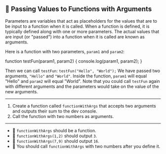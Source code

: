 🚀 Passing Values to Functions with Arguments
---------------------------------------------

Parameters are variables that act as placeholders for the values that are to be input to a function when it is called. When a function is defined, it is typically defined along with one or more parameters. The actual values that are input (or "passed") into a function when it is called are known as arguments.

Here is a function with two parameters, `param1` and `param2`:

function testFun(param1, param2) {
  console.log(param1, param2);
}

Then we can call `testFun`: `testFun("Hello", "World");` We have passed two arguments, `"Hello"` and `"World"`. Inside the function, `param1` will equal "Hello" and `param2` will equal "World". Note that you could call `testFun` again with different arguments and the parameters would take on the value of the new arguments.

* * *

1.  Create a function called `functionWithArgs` that accepts two arguments and outputs their sum to the dev console.
2.  Call the function with two numbers as arguments.

* * *

*   🧪 `functionWithArgs` should be a function.
*   🧪 `functionWithArgs(1,2)` should output `3`.
*   🧪 `functionWithArgs(7,9)` should output `16`.
*   🧪 You should call `functionWithArgs` with two numbers after you define it.